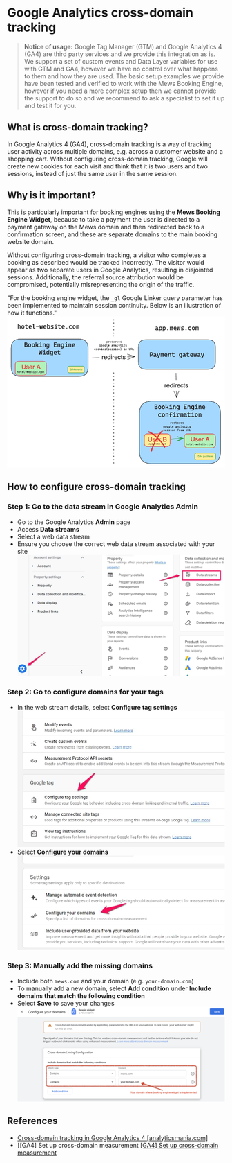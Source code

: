 # Google Analytics cross-domain tracking

> **Notice of usage:** Google Tag Manager (GTM) and Google Analytics 4 (GA4) are third party services and we provide this integration as is.
We support a set of custom events and Data Layer variables for use with GTM and GA4, however we have no control over what happens to them and how they are used. The basic setup examples we provide have been tested and verified to work with the Mews Booking Engine, however if you need a more complex setup then we cannot provide the support to do so and we recommend to ask a specialist to set it up and test it for you.

## What is cross-domain tracking?

In Google Analytics 4 (GA4), cross-domain tracking is a way of tracking user activity across multiple domains, e.g. across a customer website and a shopping cart. Without configuring cross-domain tracking, Google will create new cookies for each visit and think that it is two users and two sessions, instead of just the same user in the same session.


## Why is it important?

This is particularly important for booking engines using the **Mews Booking Engine Widget**, because to take a payment the user is directed to a payment gateway on the Mews domain and then redirected back to a confirmation screen, and these are separate domains to the main booking website domain.

Without configuring cross-domain tracking, a visitor who completes a booking as described would be tracked incorrectly. The visitor would appear as two separate users in Google Analytics, resulting in disjointed sessions. Additionally, the referral source attribution would be compromised, potentially misrepresenting the origin of the traffic.

"For the booking engine widget, the `_gl` Google Linker query parameter has been implemented to maintain session continuity. Below is an illustration of how it functions."
![Cross domain tracking - session preserving](../.gitbook/assets/ga4_cross_domain_0.png)

## How to configure cross-domain tracking

### Step 1: Go to the data stream in Google Analytics Admin
- Go to the Google Analytics **Admin** page
- Access **Data streams**
- Select a web data stream
- Ensure you choose the correct web data stream associated with your site
![Cross domain configuration - admin config](../.gitbook/assets/ga4_cross_domain_1.png)

### Step 2: Go to configure domains for your tags
- In the web stream details, select **Configure tag settings**
![Cross domain configuration - Configure tag settings](../.gitbook/assets/ga4_cross_domain_2.jpg)
- Select **Configure your domains**
![Cross domain configuration - Configure your domains](../.gitbook/assets/ga4_cross_domain_3.jpg)

### Step 3: Manually add the missing domains
- Include both `mews.com` and your domain (e.g. `your-domain.com`)
- To manually add a new domain, select **Add condition** under **Include domains that match the following condition**
- Select **Save** to save your changes
![Cross domain configuration - Configure your domains](../.gitbook/assets/ga4_cross_domain_4.png)


## References

- [Cross-domain tracking in Google Analytics 4 [analyticsmania.com]](https://www.analyticsmania.com/post/cross-domain-tracking-in-google-analytics-4/)
- [[GA4] Set up cross-domain measurement
[\[GA4\] Set up cross-domain measurement](https://support.google.com/analytics/answer/10071811)
